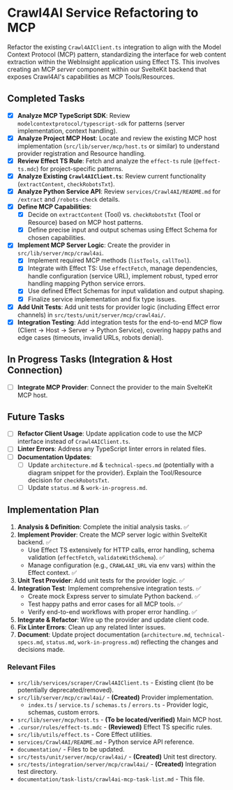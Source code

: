 # Crawl4AI Service Refactoring to MCP

Refactor the existing `Crawl4AIClient.ts` integration to align with the Model Context Protocol (MCP) pattern, standardizing the interface for web content extraction within the WebInsight application using Effect TS. This involves creating an MCP *server* component within our SvelteKit backend that exposes Crawl4AI's capabilities as MCP Tools/Resources.

## Completed Tasks

- [x] **Analyze MCP TypeScript SDK**: Review `modelcontextprotocol/typescript-sdk` for patterns (server implementation, context handling).
- [x] **Analyze Project MCP Host**: Locate and review the existing MCP host implementation (`src/lib/server/mcp/host.ts` or similar) to understand provider registration and Resource handling.
- [x] **Review Effect TS Rule**: Fetch and analyze the `effect-ts` rule (`@effect-ts.mdc`) for project-specific patterns.
- [x] **Analyze Existing `Crawl4AIClient.ts`**: Review current functionality (`extractContent`, `checkRobotsTxt`).
- [x] **Analyze Python Service API**: Review `services/Crawl4AI/README.md` for `/extract` and `/robots-check` details.
- [x] **Define MCP Capabilities**:
  - [x] Decide on `extractContent` (Tool) vs. `checkRobotsTxt` (Tool or Resource) based on MCP host patterns.
  - [x] Define precise input and output schemas using Effect Schema for chosen capabilities.
- [x] **Implement MCP Server Logic**: Create the provider in `src/lib/server/mcp/crawl4ai`.
  - [x] Implement required MCP methods (`listTools`, `callTool`).
  - [x] Integrate with Effect TS: Use `effectFetch`, manage dependencies, handle configuration (service URL), implement robust, typed error handling mapping Python service errors.
  - [x] Use defined Effect Schemas for input validation and output shaping.
  - [x] Finalize service implementation and fix type issues.
- [x] **Add Unit Tests**: Add unit tests for provider logic (including Effect error channels) in `src/tests/unit/server/mcp/crawl4ai/`.
- [x] **Integration Testing**: Add integration tests for the end-to-end MCP flow (Client -> Host -> Server -> Python Service), covering happy paths and edge cases (timeouts, invalid URLs, robots denial).

## In Progress Tasks (Integration & Host Connection)

- [ ] **Integrate MCP Provider**: Connect the provider to the main SvelteKit MCP host.

## Future Tasks

- [ ] **Refactor Client Usage**: Update application code to use the MCP interface instead of `Crawl4AIClient.ts`.
- [ ] **Linter Errors**: Address any TypeScript linter errors in related files.
- [ ] **Documentation Updates**:
  - [ ] Update `architecture.md` & `technical-specs.md` (potentially with a diagram snippet for the provider). Explain the Tool/Resource decision for `checkRobotsTxt`.
  - [ ] Update `status.md` & `work-in-progress.md`.

## Implementation Plan

1. **Analysis & Definition**: Complete the initial analysis tasks. ✅
2. **Implement Provider**: Create the MCP server logic within SvelteKit backend. ✅
    - Use Effect TS extensively for HTTP calls, error handling, schema validation (`effectFetch`, `validateWithSchema`). ✅
    - Manage configuration (e.g., `CRAWL4AI_URL` via env vars) within the Effect context. ✅
3. **Unit Test Provider**: Add unit tests for the provider logic. ✅
4. **Integration Test**: Implement comprehensive integration tests. ✅
    - Create mock Express server to simulate Python backend. ✅
    - Test happy paths and error cases for all MCP tools. ✅
    - Verify end-to-end workflows with proper error handling. ✅
5. **Integrate & Refactor**: Wire up the provider and update client code.
6. **Fix Linter Errors**: Clean up any related linter issues.
7. **Document**: Update project documentation (`architecture.md`, `technical-specs.md`, `status.md`, `work-in-progress.md`) reflecting the changes and decisions made.

### Relevant Files

- `src/lib/services/scraper/Crawl4AIClient.ts` - Existing client (to be potentially deprecated/removed).
- `src/lib/server/mcp/crawl4ai/` - **(Created)** Provider implementation.
  - `index.ts` / `service.ts` / `schemas.ts` / `errors.ts` - Provider logic, schemas, custom errors.
- `src/lib/server/mcp/host.ts` - **(To be located/verified)** Main MCP host.
- `.cursor/rules/effect-ts.mdc` - **(Reviewed)** Effect TS specific rules.
- `src/lib/utils/effect.ts` - Core Effect utilities.
- `services/Crawl4AI/README.md` - Python service API reference.
- `documentation/` - Files to be updated.
- `src/tests/unit/server/mcp/crawl4ai/` - **(Created)** Unit test directory.
- `src/tests/integration/server/mcp/crawl4ai/` - **(Created)** Integration test directory.
- `documentation/task-lists/crawl4ai-mcp-task-list.md` - This file.
